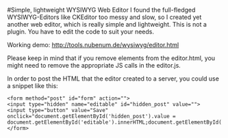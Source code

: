 #Simple, lightweight WYSIWYG Web Editor
I found the full-fledged WYSIWYG-Editors like CKEditor too messy and slow, so I created yet another web editor, which is really simple and lightweight.
This is not a plugin. You have to edit the code to suit your needs. 

Working demo: http://tools.nubenum.de/wysiwyg/editor.html

Please keep in mind that if you remove elements from the editor.html, you might need to remove the appropriate JS calls in the editor.js.

In order to post the HTML that the editor created to a server, you could use a snippet like this:
```
<form method="post" id="form" action="">
<input type="hidden" name="editable" id="hidden_post" value="">
<input type="button" value="Save" onclick="document.getElementById('hidden_post').value = document.getElementById('editable').innerHTML;document.getElementById('form').submit();">
</form>
```
